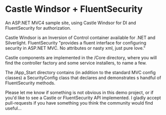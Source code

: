 Castle Windsor + FluentSecurity
==========================================

An ASP.NET MVC4 sample site, using Castle Windsor for DI and FluentSecurity for authorization. 

Castle Windsor is an Inversion of Control container available for .NET and Silverlight. FluentSecurity "provides a fluent interface for configuring security in ASP.NET MVC. No attributes or nasty xml, just pure love."

Castle components are implemented in the /Core directory, where you will find the controller factory and some service installers, to name a few.

The /App_Start directory contains (in addition to the standard MVC config classes) a SecurityConfig class that declares and demonstrates s handful of FluentSecurity methods.


Please let me know if something is not obvious in this demo project, or if you'd like to see a Castle or FluentSecurity API implemented. I gladly accept pull-requests if you have something you think the community would find useful...
